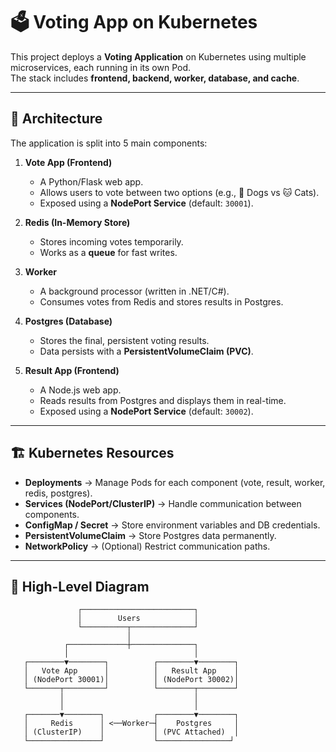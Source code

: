 # 🗳️ Voting App on Kubernetes

This project deploys a **Voting Application** on Kubernetes using multiple microservices, each running in its own Pod.  
The stack includes **frontend, backend, worker, database, and cache**.

---

## 🚀 Architecture

The application is split into 5 main components:

1. **Vote App (Frontend)**  
   - A Python/Flask web app.  
   - Allows users to vote between two options (e.g., 🐶 Dogs vs 🐱 Cats).  
   - Exposed using a **NodePort Service** (default: `30001`).

2. **Redis (In-Memory Store)**  
   - Stores incoming votes temporarily.  
   - Works as a **queue** for fast writes.

3. **Worker**  
   - A background processor (written in .NET/C#).  
   - Consumes votes from Redis and stores results in Postgres.

4. **Postgres (Database)**  
   - Stores the final, persistent voting results.  
   - Data persists with a **PersistentVolumeClaim (PVC)**.

5. **Result App (Frontend)**  
   - A Node.js web app.  
   - Reads results from Postgres and displays them in real-time.  
   - Exposed using a **NodePort Service** (default: `30002`).

---

## 🏗️ Kubernetes Resources

- **Deployments** → Manage Pods for each component (vote, result, worker, redis, postgres).  
- **Services (NodePort/ClusterIP)** → Handle communication between components.  
- **ConfigMap / Secret** → Store environment variables and DB credentials.  
- **PersistentVolumeClaim** → Store Postgres data permanently.  
- **NetworkPolicy** → (Optional) Restrict communication paths.

---

## 📌 High-Level Diagram

```plaintext
               ┌─────────────────────────┐
               │        Users            │
               └──────────┬──────────────┘
                          │
            ┌─────────────┼──────────────┐
            │                            │
   ┌────────▼────────┐          ┌────────▼────────┐
   │   Vote App      │          │   Result App    │
   │ (NodePort 30001)│          │ (NodePort 30002)│
   └───────┬─────────┘          └────────┬────────┘
           │                             │
           │                             │
   ┌───────▼────────┐           ┌────────▼────────┐
   │     Redis      │ <──Worker─┤    Postgres     │
   │ (ClusterIP)    │           │ (PVC Attached)  │
   └────────────────┘           └────────────────┘


